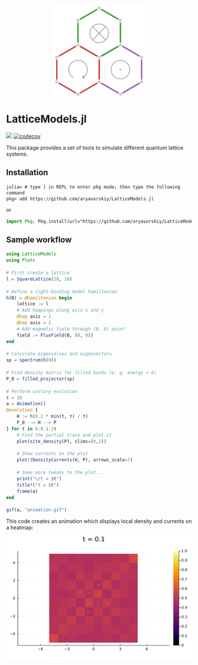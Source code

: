 <p align="center"><img src="docs/src/assets/logo.svg" width="250" /></p>

# LatticeModels.jl
[![](https://img.shields.io/badge/docs-latest-blue.svg)](https://aryavorskiy.github.io/LatticeModels.jl/)
[![codecov](https://codecov.io/gh/aryavorskiy/LatticeModels.jl/branch/master/graph/badge.svg?token=KQN77BL9UV)](https://codecov.io/gh/aryavorskiy/LatticeModels.jl)

This package provides a set of tools to simulate different quantum lattice systems.

## Installation

```jldoctest
julia> # type ] in REPL to enter pkg mode; then type the following command
pkg> add https://github.com/aryavorskiy/LatticeModels.jl
```
or
```julia
import Pkg; Pkg.install(url="https://github.com/aryavorskiy/LatticeModels.jl")
```

## Sample workflow

```julia
using LatticeModels
using Plots

# First create a lattice
l = SquareLattice(10, 10)

# Define a tight-binding model hamiltonian
h(B) = @hamiltonian begin   
    lattice := l
    # Add hoppings along axis x and y
    @hop axis = 1
    @hop axis = 2
    # Add magnetic field through (0, 0) point
    field := FluxField(B, (0, 0))
end

# Calculate eigenvalues and eigenvectors
sp = spectrum(h(0))

# Find density matrix for filled bands (e. g. energy < 0)
P_0 = filled_projector(sp)

# Perform unitary evolution
τ = 10
a = Animation()
@evolution {
    H := h(0.1 * min(t, τ) / τ)
    P_0 --> H --> P
} for t in 0:0.1:2τ
    # Find the partial trace and plot it
    plot(site_density(P), clims=(0,1))

    # Show currents on the plot
    plot!(DensityCurrents(H, P), arrows_scale=7)

    # Some more tweaks to the plot...
    print("\rt = $t")
    title!("t = $t")
    frame(a)
end

gif(a, "animation.gif")
```

This code creates an animation which displays local density and currents on a heatmap:

![](animation.gif)
